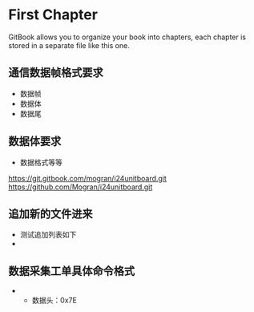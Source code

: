 # First Chapter

GitBook allows you to organize your book into chapters, each chapter is stored in a separate file like this one.

## 通信数据帧格式要求
- 数据帧
- 数据体
- 数据尾

## 数据体要求
- 数据格式等等

https://git.gitbook.com/mogran/i24unitboard.git
https://github.com/Mogran/i24unitboard.git


## 追加新的文件进来
- 测试追加列表如下
- 

## 数据采集工单具体命令格式
- - 数据头：0x7E